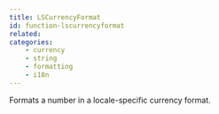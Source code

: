 ```yaml
---
title: LSCurrencyFormat
id: function-lscurrencyformat
related:
categories:
    - currency
    - string
    - formatting
    - i18n
---
```


Formats a number in a locale-specific currency format.
